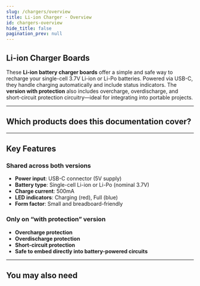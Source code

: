 ```yaml
---  
slug: /chargers/overview  
title: Li-ion Charger - Overview  
id: chargers-overview  
hide_title: false  
pagination_prev: null  
---  
```


## Li-ion Charger Boards

These **Li-ion battery charger boards** offer a simple and safe way to recharge your single-cell 3.7V Li-ion or Li-Po batteries. Powered via USB-C, they handle charging automatically and include status indicators. The **version with protection** also includes overcharge, overdischarge, and short-circuit protection circuitry—ideal for integrating into portable projects.

<CenteredImage src="/img/chargers/333013.png" alt="Li-ion charger board" caption="Li-ion charger (basic version)" width="400px"/>

<CenteredImage src="/img/chargers/333014.png" alt="Li-ion charger with protection" caption="Li-ion charger with protection" width="400px"/>

---

## Which products does this documentation cover?

<QuickLink 
  title="Li-ion battery charger" 
  description="333013"
  url="https://soldered.com/product/li-ion-charger/"
  image="/img/chargers/333013.png" 
/>

<QuickLink 
  title="Li-ion battery charger with protection" 
  description="333014"
  url="https://soldered.com/product/li-ion-charger-with-protection/"
  image="/img/chargers/333014.png" 
/>

---

## Key Features

### Shared across both versions
- **Power input**: USB-C connector (5V supply)
- **Battery type**: Single-cell Li-ion or Li-Po (nominal 3.7V)
- **Charge current**: 500mA
- **LED indicators**: Charging (red), Full (blue)
- **Form factor**: Small and breadboard-friendly

### Only on “with protection” version
- **Overcharge protection**
- **Overdischarge protection**
- **Short-circuit protection**
- **Safe to embed directly into battery-powered circuits**

---

## You may also need

<QuickLink 
  title="USB-C cable" 
  description="Standard cable for powering the charger from USB"
  url="https://soldered.com/product/usb-to-usb-c-cable/"
  image="/img/chargers/usbc.png" 
/>
